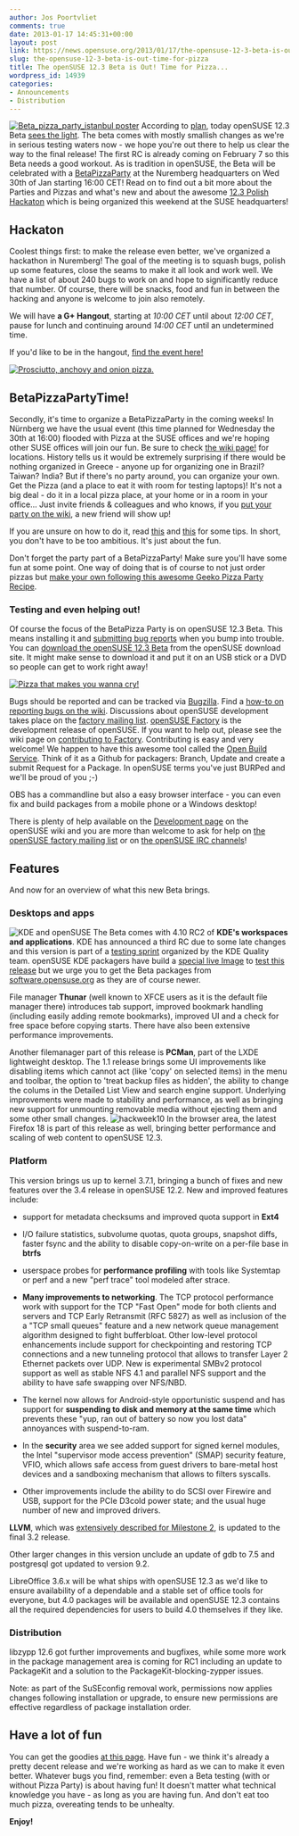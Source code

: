 ```yaml
---
author: Jos Poortvliet
comments: true
date: 2013-01-17 14:45:31+00:00
layout: post
link: https://news.opensuse.org/2013/01/17/the-opensuse-12-3-beta-is-out-time-for-pizza/
slug: the-opensuse-12-3-beta-is-out-time-for-pizza
title: The openSUSE 12.3 Beta is Out! Time for Pizza...
wordpress_id: 14939
categories:
- Announcements
- Distribution
---
```


[![Beta_pizza_party_istanbul poster](//news.opensuse.org/wp-content/uploads/2013/01/Beta_pizza_party_istanbul-300x156.png)](https://en.opensuse.org/File:Beta_pizza_party_istanbul.jpg)
According to [plan](http://en.opensuse.org/openSUSE:Roadmap), today openSUSE 12.3 Beta [sees the light](http://software.opensuse.org/developer). The beta comes with mostly smallish changes as we're in serious testing waters now - we hope you're out there to help us clear the way to the final release! The first RC is already coming on February 7 so this Beta needs a good workout. As is tradition in openSUSE, the Beta will be celebrated with a [BetaPizzaParty](https://en.opensuse.org/openSUSE:BetaPizzaParty) at the Nuremberg headquarters on Wed 30th of Jan starting 16:00 CET! Read on to find out a bit more about the Parties and Pizzas and what's new and about the awesome [12.3 Polish Hackaton](https://en.opensuse.org/openSUSE:12.3_polish_hackathon) which is being organized this weekend at the SUSE headquarters!<!-- more -->



## Hackaton


Coolest things first: to make the release even better, we've organized a hackathon in Nuremberg! The goal of the meeting is to squash bugs, polish up some features, close the seams to make it all look and work well. We have a list of about 240 bugs to work on and hope to significantly reduce that number. Of course, there will be snacks, food and fun in between the hacking and anyone is welcome to join also remotely.

We will have **a G+ Hangout**, starting at _10:00 CET_ until about _12:00 CET_, pause for lunch and continuing around _14:00 CET_ until an undetermined time.

If you'd like to be in the hangout, [find the event here!](https://plus.google.com/117513339231148517979/posts/8nQ6sd1wLyN)

[![Prosciutto, anchovy and onion pizza.](http://farm1.static.flickr.com/248/459381964_4d7141d15f_m.jpg)](http://www.flickr.com/photos/giovannijl-s_photohut/459381964/)


## BetaPizzaPartyTime!


Secondly, it's time to organize a BetaPizzaParty in the coming weeks! In Nürnberg we have the usual event (this time planned for Wednesday the 30th at 16:00) flooded with Pizza at the SUSE offices and we're hoping other SUSE offices will join our fun. Be sure to check [the wiki page!](http://en.opensuse.org/openSUSE:BetaPizzaParty) for locations. History tells us it would be extremely surprising if there would be nothing organized in Greece - anyone up for organizing one in Brazil? Taiwan? India?  But if there's no party around, you can organize your own. Get the Pizza (and a place to eat it with room for testing laptops)! It's not a big deal - do it in a local pizza place, at your home or in a room in your office... Just invite friends & colleagues and who knows, if you [put your party on the wiki](http://en.opensuse.org/openSUSE:BetaPizzaParty), a new friend will show up!

If you are unsure on how to do it, read [this](http://en.opensuse.org/openSUSE:Launch_party_HOWTO) and [this](http://blog.jospoortvliet.com/2011/08/10-steps-to-building-local-community.html) for some tips. In short, you don't have to be too ambitious. It's just about the fun.

Don't forget the party part of a BetaPizzaParty! Make sure you'll have some fun at some point. One way of doing that is of course to not just order pizzas but [make your own following this awesome Geeko Pizza Party Recipe](//news.opensuse.org/?p=11150).



### Testing and even helping out!


Of course the focus of the BetaPizza Party is on openSUSE 12.3 Beta. This means installing it and [submitting bug reports](http://en.opensuse.org/openSUSE:Submitting_bug_reports) when you bump into trouble. You can [download the openSUSE 12.3 Beta](http://software.opensuse.org/developer) from the openSUSE download site. It might make sense to download it and put it on an USB stick or a DVD so people can get to work right away!

[![Pizza that makes you wanna cry!](http://farm2.static.flickr.com/1227/597174047_3eb1429c8b_m.jpg)](http://www.flickr.com/photos/57231735@N00/597174047/)

Bugs should be reported and can be tracked via [Bugzilla](http://bugzilla.novell.com/). Find a [how-to on reporting bugs on the wiki](http://en.opensuse.org/openSUSE:Submitting_bug_reports).
Discussions about openSUSE development takes place on the [factory mailing list](http://lists.opensuse.org/opensuse-factory). [openSUSE Factory](http://en.opensuse.org/Portal:Factory) is the development release of openSUSE. If you want to help out, please see the wiki page on [contributing to Factory](http://en.opensuse.org/openSUSE:How_to_contribute_to_Factory). Contributing is easy and very welcome! We happen to have this awesome tool called the [Open Build Service](http://en.opensuse.org/Portal:Build_Service). Think of it as a Github for packagers: Branch, Update and create a submit Request for a Package. In openSUSE terms you've just BURPed and we'll be proud of you ;-)

OBS has a commandline but also a easy browser interface - you can even fix and build packages from a mobile phone or a Windows desktop!

There is plenty of help available on the [Development page](http://en.opensuse.org/Portal:Development) on the openSUSE wiki and you are more than welcome to ask for help on [the openSUSE factory mailing list](http://lists.opensuse.org/opensuse-factory) or on [the openSUSE IRC channels](http://en.opensuse.org/openSUSE:Communication_channels#Instant_chat_.28IRC.29)!



## Features


And now for an overview of what this new Beta brings.



### Desktops and apps


![KDE and openSUSE](//news.opensuse.org/wp-content/uploads/2012/06/presentation.jpg)
The Beta comes with 4.10 RC2 of **KDE's workspaces and applications**. KDE has announced a third RC due to some late changes and this version is part of a [testing sprint](http://www.sharpley.org.uk/blog/kde-testing) organized by the KDE Quality team. openSUSE KDE packagers have build a [special live Image](
http://www.dennogumi.org/2013/01/test-the-upcoming-opensuse-12-3-and-kde-workspace-applications-and-platform-4-10-rc2) to [test this release](http://community.kde.org/Getinvolved/Quality/Beta/4.10/AreasToTest) but we urge you to get the Beta packages from [software.opensuse.org](http://software.opensuse.org/developer/en) as they are of course newer.

File manager **Thunar** (well known to XFCE users as it is the default file manager there) introduces tab support, improved bookmark handling (including easily adding remote bookmarks), improved UI and a check for free space before copying starts. There have also been extensive performance improvements.

Another filemanager part of this release is **PCMan**, part of the LXDE lightweight desktop. The 1.1 release brings some UI improvements like disabling items which cannot act (like 'copy' on selected items) in the menu and toolbar, the option to 'treat backup files as hidden', the ability to change the colums in the Detailed List View and search engine support. Underlying improvements were made to stability and performance, as well as bringing new support for unmounting removable media without ejecting them and some other small changes.
![hackweek10](//news.opensuse.org/wp-content/uploads/2012/08/hackweek10-300x155.png)
In the browser area, the latest Firefox 18 is part of this release as well, bringing better performance and scaling of web content to openSUSE 12.3.


### Platform


This version brings us up to kernel 3.7.1, bringing a bunch of fixes and new features over the 3.4 release in openSUSE 12.2. New and improved features include:


  * support for metadata checksums and improved quota support in **Ext4**


  * I/O failure statistics, subvolume quotas, quota groups, snapshot diffs, faster fsync and the ability to disable copy-on-write on a per-file base in **btrfs**


  * userspace probes for **performance profiling** with tools like Systemtap or perf and a new "perf trace" tool modeled after strace.


  * **Many improvements to networking**. The TCP protocol performance work with support for the TCP "Fast Open" mode for both clients and servers and TCP Early Retransmit (RFC 5827) as well as inclusion of the a "TCP small queues" feature and a new network queue management algorithm designed to fight bufferbloat. Other low-level protocol enhancements include support for checkpointing and restoring TCP connections and a new tunneling protocol that allows to transfer Layer 2 Ethernet packets over UDP. New is experimental SMBv2 protocol support as well as stable NFS 4.1 and parallel NFS support and the ability to have safe swapping over NFS/NBD.


  * The kernel now allows for Android-style opportunistic suspend and has support for **suspending to disk and memory at the same time** which prevents these "yup, ran out of battery so now you lost data" annoyances with suspend-to-ram.


  * In the **security** area we see added support for signed kernel modules, the Intel "supervisor mode access prevention" (SMAP) security feature, VFIO, which allows safe access from guest drivers to bare-metal host devices and a sandboxing mechanism that allows to filters syscalls.


  * Other improvements include the ability to do SCSI over Firewire and USB, support for the PCIe D3cold power state; and the usual huge number of new and improved drivers.


**LLVM**, which was [extensively described for Milestone 2](https://news.opensuse.org/2012/12/18/opensuse-12-3-milestone-2-released/), is updated to the final 3.2 release.

Other larger changes in this version unclude an update of gdb to 7.5 and postgresql got updated to version 9.2.

LibreOffice 3.6.x will be what ships with openSUSE 12.3 as we'd like to ensure availability of a dependable and a stable set of office tools for everyone, but 4.0 packages will be available and openSUSE 12.3 contains all the required dependencies for users to build 4.0 themselves if they like.



### Distribution


libzypp 12.6 got further improvements and bugfixes, while some more work in the package management area is coming for RC1 including an update to PackageKit and a solution to the PackageKit-blocking-zypper issues.

Note: as part of the SuSEconfig removal work, permissions now applies changes following installation or upgrade, to ensure new permissions are effective regardless of package installation order.



## Have a lot of fun


You can get the goodies [at this page](http://software.opensuse.org/developer). Have fun - we think it's already a pretty decent release and we're working as hard as we can to make it even better. Whatever bugs you find, remember: even a Beta testing (with or without Pizza Party) is about having fun! It doesn't matter what technical knowledge you have - as long as you are having fun. And don't eat too much pizza, overeating tends to be unhealty.

**Enjoy!**
